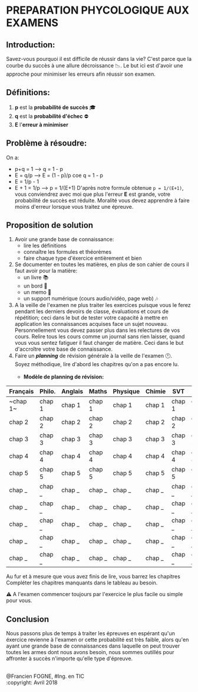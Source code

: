 # PREPARATION PHYCOLOGIQUE AUX EXAMENS </br>
## Introduction:
Savez-vous pourquoi il est difficile de réussir dans la vie? C'est parce que la courbe du succès à une allure décroissance :chart_with_downwards_trend:.
Le but ici est d'avoir une approche pour minimiser les erreurs afin réussir son examen.
## Définitions:
1. **p** est la **probabilité de succès** :mortar_board:
2. **q** est la **probabilité d'échec** :no_entry:
3. **E** l'**erreur à minimiser**
## Problème à résoudre:
On a: 
  - p+q = 1 --> q = 1 - p
  - E = q/p --> E = (1 - p)/p coe q = 1 - p
  - E = 1/p - 1
  - E + 1 = 1/p --> p = 1/(E+1)
D'après notre formule obtenue ````p = 1/(E+1)````, vous conviendrez avec moi que plus l'erreur **E** est grande,
votre probabilité de succès est réduite. Moralité vous devez apprendre à faire moins d'erreur lorsque vous traitez une épreuve.
## Proposition de solution
1. Avoir une grande base de connaissance:
    - lire les définitions
    - connaître les formules et théorèmes
    - faire chaque type d'éxercice entièrement et bien
2. Se documenter en toutes les matières, en plus de son cahier de cours il faut avoir pour la matière:
    - un livre :books:
    - un bord :book:
    - un memo :memo:
    - un support numérique (cours audio/vidéo, page web) :notes:
3. A la veille de l'examen ne plus traiter les exercices puisque vous le ferez pendant les derniers devoirs de classe, évaluations 
et cours de répétition; ceci dans le but de tester votre capacité à mettre en application les connaissances acquises face un sujet nouveau. Personnellement vous devez passer plus dans les relectures de vos cours. Relire tous les cours comme un journal sans rien laisser, quand vous vous sentez fatiguer il faut changer de matière. Ceci dans le but d'accroître votre base de connaissance.
4. Faire un **_planning_** de révision générale à la veille de l'examen :clock12:.</br> 
Soyez méthodique, lire d'abord les chapitres qu'on a pas encore lu.</br></br>
    - **Modèle de planning de révision:** </br>

Français | Philo. | Anglais | Maths | Physique | Chimie | SVT | Info. | Géo. | Hist. | ECM
-------- | ------ | ------- | ----- | -------- | ------ | --- | ----- | ---- | ----- | ---
~chap 1~ | chap 1 | chap 1 | chap 1 | chap 1 | chap 1 | chap 1 | chap 1 | chap 1 | chap 1 | chap 1
chap 2 | chap 2 | chap 2 | chap 2 | chap 2 | chap 2 | chap 2 | chap 2 | chap 2 | chap 2 | chap 2
chap 3 | chap 3 | chap 3 | chap 3 | chap 3 | chap 3 | chap 3 | chap 3 | chap 3 | chap 3 | chap 3
chap 4 | chap 4 | chap 4 | chap 4 | chap 4 | chap 4 | chap 4 | chap 4 | chap 4 | chap 4 | chap 4
chap 5 | chap 5 | chap 5 | chap 5 | chap 5 | chap 5 | chap 5 | chap 5 | chap 5 | chap 5 | chap 5
chap _ | chap _ | chap _ | chap _ | chap _ | chap _ | chap _ | chap _ | chap _ | chap _ | chap _
chap _ | chap _ | chap _ | chap _ | chap _ | chap _ | chap _ | chap _ | chap _ | chap _ | chap _
chap _ | chap _ | chap _ | chap _ | chap _ | chap _ | chap _ | chap _ | chap _ | chap _ | chap _
chap _ | chap _ | chap _ | chap _ | chap _ | chap _ | chap _ | chap _ | chap _ | chap _ | chap _
chap _ | chap _ | chap _ | chap _ | chap _ | chap _ | chap _ | chap _ | chap _ | chap _ | chap _

Au fur et à mesure que vous avez finis de lire, vous barrez les chapitres </br>
Compléter les chapitres manquants dans le tableau au besoin.

:warning: A l'examen commencer toujours par l'exercice le plus facile ou simple pour vous.

## Conclusion
Nous passons plus de temps à traiter les épreuves en espérant qu'un éxercice revienne à l'examen or cette probabilité est très faible, alors qu'en ayant une grande base de connaissances dans laquelle on peut trouver toutes les armes dont nous avons besoin, nous sommes outillés pour affronter à succès n'importe qu'elle type d'épreuve.

</br>
@Francien FOGNE, #Ing. en TIC </br>
:copyright: Avril 2018
   
